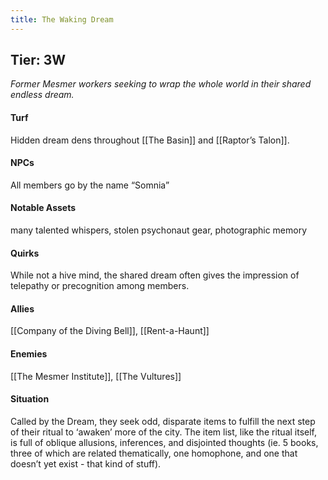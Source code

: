 ```yaml
---
title: The Waking Dream
---
```


## Tier: 3W
*Former Mesmer workers seeking to wrap the whole world in their shared endless dream.*

#### **Turf**
Hidden dream dens throughout [[The Basin]] and [[Raptor’s Talon]].

#### **NPCs**
All members go by the name “Somnia”

#### **Notable Assets**
many talented whispers, stolen psychonaut gear, photographic memory

#### **Quirks**
While not a hive mind, the shared dream often gives the impression of telepathy or precognition among members.

#### **Allies**
[[Company of the Diving Bell]], [[Rent-a-Haunt]]

#### **Enemies**
[[The Mesmer Institute]], [[The Vultures]]

#### **Situation**
Called by the Dream, they seek odd, disparate items to fulfill the next step of their ritual to ‘awaken’ more of the city. The item list, like the ritual itself, is full of oblique allusions, inferences, and disjointed thoughts (ie. 5 books, three of which are related thematically, one homophone, and one that doesn’t yet exist - that kind of stuff). 